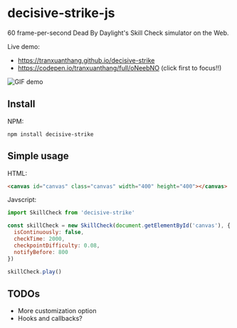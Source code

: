 # decisive-strike-js

60 frame-per-second Dead By Daylight's Skill Check simulator on the Web.

Live demo:

- https://tranxuanthang.github.io/decisive-strike
- https://codepen.io/tranxuanthang/full/oNeebNO (click first to focus!!)

![GIF demo](https://thumbs.gfycat.com/YoungSelfreliantAmericanquarterhorse-max-1mb.gif)

## Install

NPM:

```shell
npm install decisive-strike
```

## Simple usage

HTML:

```html
<canvas id="canvas" class="canvas" width="400" height="400"></canvas>
```

Javscript:

```javascript
import SkillCheck from 'decisive-strike'

const skillCheck = new SkillCheck(document.getElementById('canvas'), {
  isContinuously: false,
  checkTime: 2000,
  checkpointDifficulty: 0.08,
  notifyBefore: 800
})

skillCheck.play()
```

## TODOs

- More customization option
- Hooks and callbacks?
